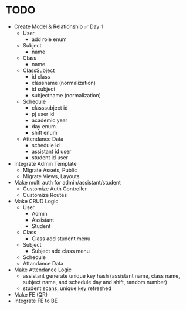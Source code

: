 # TODO

- Create Model & Relationship ✅ Day 1
  - User
    - add role enum
  - Subject
    - name
  - Class
    - name
  - ClassSubject
    - id class
    - classname (normalization)
    - id subject
    - subjectname (normalization)
  - Schedule
    - classsubject id
    - pj user id
    - academic year
    - day enum
    - shift enum
  - Attendance Data
    - schedule id
    - assistant id user
    - student id user
- Integrate Admin Template
  - Migrate Assets, Public
  - Migrate Views, Layouts
- Make multi auth for admin/assistant/student
  - Customize Auth Controller
  - Customize Routes
- Make CRUD Logic
  - User
    - Admin
    - Assistant
    - Student
  - Class
    - Class add student menu
  - Subject
    - Subject add class menu
  - Schedule
  - Attandance Data
- Make Attendance Logic
  - assistant generate unique key hash (assistant name, class name, subject name, and schedule day and shift, random number)
  - student scans, unique key refreshed
- Make FE (QR)
- Integrate FE to BE
